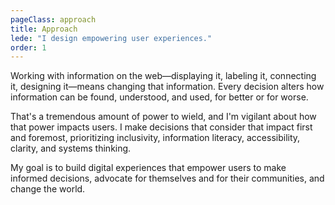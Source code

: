 ```yaml
---
pageClass: approach
title: Approach
lede: "I design empowering user experiences."
order: 1
---
```


Working with information on the web—displaying it, labeling it, connecting it, designing it—means changing that information. Every decision alters how information can be found, understood, and used, for better or for worse.

That's a tremendous amount of power to wield, and I'm vigilant about how that power impacts users. I make decisions that consider that impact first and foremost, prioritizing inclusivity, information literacy, accessibility, clarity, and systems thinking.

My goal is to build digital experiences that empower users to make informed decisions, advocate for themselves and for their communities, and change the world.


